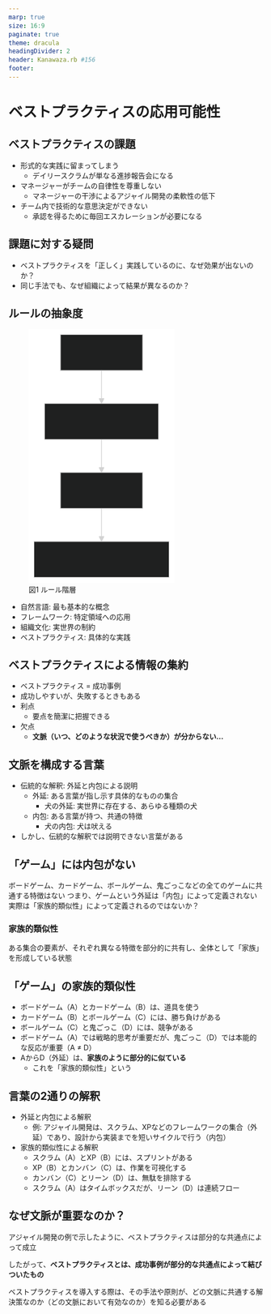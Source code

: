 ```yaml
---
marp: true
size: 16:9
paginate: true
theme: dracula
headingDivider: 2
header: Kanawaza.rb #156
footer:
---
```


# ベストプラクティスの応用可能性
<!--
_class: lead
_paginate: false
_header: ""
-->

## ベストプラクティスの課題
- 形式的な実践に留まってしまう
  - デイリースクラムが単なる進捗報告会になる
- マネージャーがチームの自律性を尊重しない
  - マネージャーの干渉によるアジャイル開発の柔軟性の低下
- チーム内で技術的な意思決定ができない
  - 承認を得るために毎回エスカレーションが必要になる

## 課題に対する疑問
- ベストプラクティスを「正しく」実践しているのに、なぜ効果が出ないのか？
- 同じ手法でも、なぜ組織によって結果が異なるのか？

## ルールの抽象度
<figure style="max-width: 30vw;">
  <img src="../images/best_practice_diagram.svg">
  <figcaption>図1 ルール階層</figcaption>
</figure>

- 自然言語: 最も基本的な概念
- フレームワーク: 特定領域への応用
- 組織文化: 実世界の制約
- ベストプラクティス: 具体的な実践

## ベストプラクティスによる情報の集約
- ベストプラクティス = 成功事例
- 成功しやすいが、失敗するときもある
- 利点
  - 要点を簡潔に把握できる
- 欠点
  - **文脈（いつ、どのような状況で使うべきか）が分からない…**

## 文脈を構成する言葉
- 伝統的な解釈: 外延と内包による説明
  - 外延: ある言葉が指し示す具体的なものの集合
    - 犬の外延: 実世界に存在する、あらゆる種類の犬
  - 内包: ある言葉が持つ、共通の特徴
    - 犬の内包: 犬は吠える
- しかし、伝統的な解釈では説明できない言葉がある

## 「ゲーム」には内包がない
ボードゲーム、カードゲーム、ボールゲーム、鬼ごっこなどの全てのゲームに共通する特徴はない
つまり、ゲームという外延は「内包」によって定義されない
実際は「家族的類似性」によって定義されるのではないか？
### 家族的類似性
ある集合の要素が、それぞれ異なる特徴を部分的に共有し、全体として「家族」を形成している状態

## 「ゲーム」の家族的類似性
- ボードゲーム（A）とカードゲーム（B）は、道具を使う
- カードゲーム（B）とボールゲーム（C）には、勝ち負けがある
- ボールゲーム（C）と鬼ごっこ（D）には、競争がある
- ボードゲーム（A）では戦略的思考が重要だが、鬼ごっこ（D）では本能的な反応が重要（A ≠ D）
- AからD（外延）は、**家族のように部分的に似ている**
  - これを「家族的類似性」という

## 言葉の2通りの解釈
- 外延と内包による解釈
  - 例: アジャイル開発は、スクラム、XPなどのフレームワークの集合（外延）であり、設計から実装までを短いサイクルで行う（内包）
- 家族的類似性による解釈
  - スクラム（A）とXP（B）には、スプリントがある
  - XP（B）とカンバン（C）は、作業を可視化する
  - カンバン（C）とリーン（D）は、無駄を排除する
  - スクラム（A）はタイムボックスだが、リーン（D）は連続フロー

## なぜ文脈が重要なのか？
アジャイル開発の例で示したように、ベストプラクティスは部分的な共通点によって成立

したがって、**ベストプラクティスとは、成功事例が部分的な共通点によって結びついたもの**

ベストプラクティスを導入する際は、その手法や原則が、どの文脈に共通する解決策なのか（どの文脈において有効なのか）を知る必要がある
